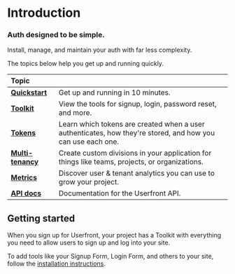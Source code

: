 # Introduction

### Auth designed to be simple.

Install, manage, and maintain your auth with far less complexity.

The topics below help you get up and running quickly.

| Topic                                      |                                                                                                             |
| :----------------------------------------- | ----------------------------------------------------------------------------------------------------------- |
| [**Quickstart**](/quickstart.html)         | Get up and running in 10 minutes.                                                                           |
| [**Toolkit**](/toolkit.html)               | View the tools for signup, login, password reset, and more.                                                 |
| [**Tokens**](/tokens.html)                 | Learn which tokens are created when a user authenticates, how they're stored, and how you can use each one. |
| [**Multi-tenancy**](/multi-tenancy.html)   | Create custom divisions in your application for things like teams, projects, or organizations.              |
| [**Metrics**](/cohort-analysis.html)       | Discover user & tenant analytics you can use to grow your project.                                          |
| [**API docs**](https://userfront.com/docs) | Documentation for the Userfront API.                                                                        |

<!-- | [**Security**](/security.html)                        | Understand the built-in best practices that protect your data.                                              | -->
<!-- | [**Webhooks**](https://userfront.com/docs) | Webhooks you can configure for user & tenant actions.                                                       | -->

## Getting started

When you sign up for Userfront, your project has a Toolkit with everything you need to allow users to sign up and log into your site.

To add tools like your Signup Form, Login Form, and others to your site, follow the [installation instructions](/toolkit.html#installation).
